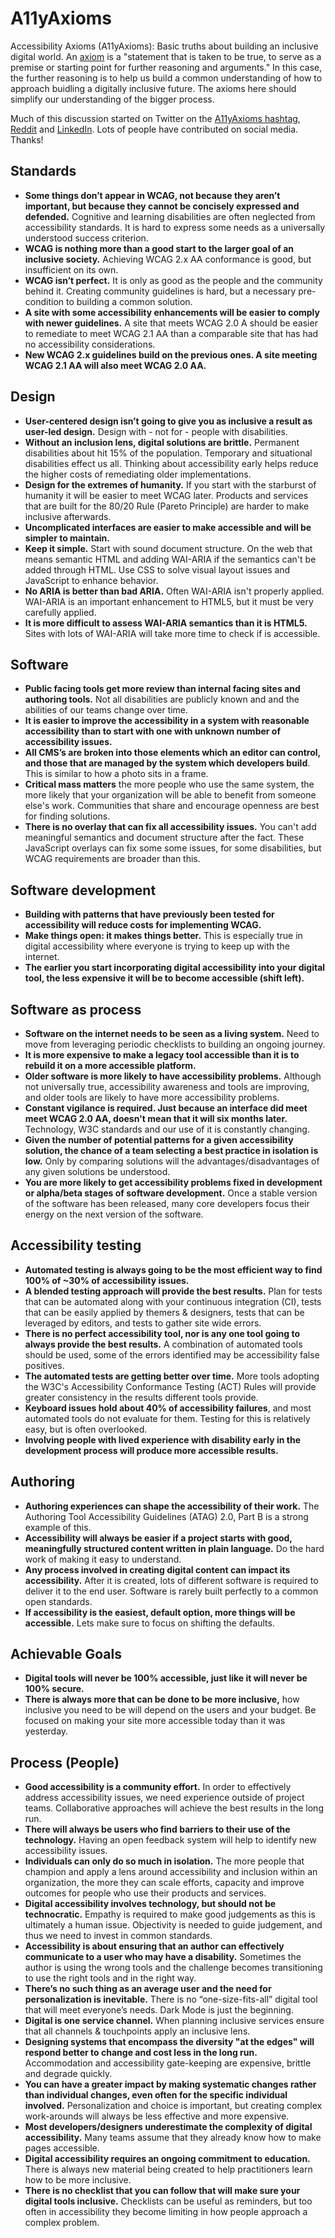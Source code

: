 # A11yAxioms
Accessibility Axioms (A11yAxioms): Basic truths about building an inclusive digital world. An [axiom](https://en.wikipedia.org/wiki/Axiom) is a "statement that is taken to be true, to serve as a premise or starting point for further reasoning and arguments." In this case, the further reasoning is to help us build a common understanding of how to approach buidling a digitally inclusive future. The axioms here should simplify our understanding of the bigger process. 

Much of this discussion started on Twitter on the [A11yAxioms hashtag](https://twitter.com/hashtag/A11yAxiom), [Reddit](https://www.reddit.com/r/accessibility/comments/fkfdj5/id_love_feedback_on_these_basic_nuggets_of_truth/) and [LinkedIn](https://www.linkedin.com/feed/update/urn:li:activity:6645820604584906752). Lots of people have contributed on social media. Thanks! 

## Standards
- **Some things don’t appear in WCAG, not because they aren’t important, but because they cannot be concisely expressed and defended.** Cognitive and learning disabilities are often neglected from accessibility standards. It is  hard to express some needs as a universally understood success criterion. 
- **WCAG is nothing more than a good start to the larger goal of an inclusive society.** Achieving WCAG 2.x AA conformance is good, but insufficient on its own. 
- **WCAG isn’t perfect.** It is only as good as the people and the community behind it. Creating community guidelines is hard, but a necessary pre-condition to building a common solution. 
- **A site with some accessibility enhancements will be easier to comply with newer guidelines.** A site that meets WCAG 2.0 A  should be easier to remediate to meet WCAG 2.1 AA than a comparable site that has had no accessibility considerations.
- **New WCAG 2.x guidelines build on the previous ones. A site meeting WCAG 2.1 AA will also meet WCAG 2.0 AA.**

## Design
- **User-centered design isn’t going to give you as inclusive a result as user-led design.** Design with - not for - people with disabilities. 
- **Without an inclusion lens, digital solutions are brittle.** Permanent disabilities about hit 15% of the population. Temporary and situational disabilities effect us all. Thinking about accessibility early helps reduce the higher costs of remediating older implementations.
- **Design for the extremes of humanity.** If you start with the starburst of humanity it will be easier to meet WCAG later. Products and services that are built for the 80/20 Rule (Pareto Principle) are harder to make inclusive afterwards. 
- **Uncomplicated interfaces are easier to make accessible and will be simpler to maintain.**
- **Keep it simple.** Start with sound document structure. On the web that means semantic HTML and adding WAI-ARIA if the semantics can't be added through HTML. Use CSS to solve visual layout issues and JavaScript to enhance behavior.
- **No ARIA is better than bad ARIA.** Often WAI-ARIA isn't properly applied. WAI-ARIA is an important enhancement to HTML5, but it must be very carefully applied. 
- **It is more difficult to assess WAI-ARIA semantics than it is HTML5.** Sites with lots of WAI-ARIA will take more time to check if is accessible. 

## Software
- **Public facing tools get more review than internal facing sites and authoring tools.**  Not all disabilities are publicly known and and the abilities of our teams change over time. 
- **It is easier to improve the accessibility in a system with reasonable accessibility than to start with one with unknown number of accessibility issues.** 
- **All CMS’s are broken into those elements which an editor can control, and those that are managed by the system which developers build**. This is similar to how a photo sits in a frame. 
- **Critical mass matters** the more people who use the same system, the more likely that your organization will be able to benefit from someone else's work. Communities that share and encourage openness are best for finding solutions. 
- **There is no overlay that can fix all accessibility issues.** You can't add meaningful semantics and document structure after the fact. These JavaScript overlays can fix some some issues, for some disabilities, but WCAG requirements are broader than this. 

## Software development
- **Building with patterns that have previously been tested for accessibility will reduce costs for implementing WCAG.** 
- **Make things open: it makes things better.** This is especially true in digital accessibility where everyone is trying to keep up with the internet. 
- **The earlier you start incorporating digital accessibility into your digital tool, the less expensive it will be to become accessible (shift left).**

## Software as process
- **Software on the internet needs to be seen as a living system.** Need to move from leveraging periodic checklists to building an ongoing journey.
- **It is more expensive to make a legacy tool accessible than it is to rebuild it on a more accessible platform.**
- **Older software is more likely to have accessibility problems.** Although not universally true, accessibility awareness and tools are improving, and older tools are likely to have more accessibility problems. 
- **Constant vigilance is required.  Just because an interface did meet meet WCAG 2.0 AA, doesn't mean that it will six months later.** Technology, W3C standards and our use of it is constantly changing. 
- **Given the number of potential patterns for a given accessibility solution, the chance of a team selecting a best practice in isolation is low.** Only by comparing solutions will the advantages/disadvantages of any given solutions be understood.
- **You are more likely to get accessibility problems fixed in development or alpha/beta stages of software development.** Once a stable version of the software has been released, many core developers focus their energy on the next version of the software.

## Accessibility testing
- **Automated testing is always going to be the most efficient way to find 100% of ~30% of accessibility issues.** 
- **A blended testing approach will provide the best results.** Plan for tests that can be automated along with your continuous integration (CI), tests that can be easily applied by themers & designers, tests that can be leveraged by editors, and tests to gather site wide errors. 
- **There is no perfect accessibility tool, nor is any one tool going to always provide the best results.** A combination of automated tools should be used, some of the errors identified may be accessibility false positives. 
- **The automated tests are getting better over time.**  More tools adopting the W3C's Accessibility Conformance Testing (ACT) Rules will provide greater consistency in the results different tools provide. 
- **Keyboard issues hold about 40% of accessibility failures**, and most automated tools do not evaluate for them. Testing for this is relatively easy, but is often overlooked. 
- **Involving people with lived experience with disability early in the development process will produce more accessible results.**

## Authoring
- **Authoring experiences can shape the accessibility of their work.** The Authoring Tool Accessibility Guidelines (ATAG) 2.0, Part B is a strong example of this.
- **Accessibility will always be easier if a project starts with good, meaningfully structured content written in plain language.** Do the hard work of making it easy to understand. 
- **Any process involved in creating digital content can impact its accessibility.** After it is created, lots of different software is required to deliver it to the end user. Software is rarely built perfectly to a common open standards.
- **If accessibility is the easiest, default option, more things will be accessible.** Lets make sure to focus on shifting the defaults. 

## Achievable Goals
- **Digital tools will never be 100% accessible, just like it will never be 100% secure.**
- **There is always more that can be done to be more inclusive,** how inclusive you need to be will depend on the users and your budget. Be focused on making your site more accessible today than it was yesterday. 

## Process (People)
- **Good accessibility is a community effort.** In order to effectively address accessibility issues, we need experience outside of project teams. Collaborative approaches will achieve the best results in the long run.
- **There will always be users who find barriers to their use of the technology.** Having an open feedback system will help to identify new accessibility issues. 
- **Individuals can only do so much in isolation.** The more people that champion and apply a lens around accessibility and inclusion within an organization, the more they can scale efforts, capacity and improve outcomes for people who use their products and services.
- **Digital accessibility involves technology, but should not be technocratic.** Empathy is required to make good judgements as this is ultimately a human issue. Objectivity is needed to guide judgement, and thus we need to invest in common standards. 
- **Accessibility is about ensuring that an author can effectively communicate to a user who may have a disability.**  Sometimes the author is using the wrong tools and the challenge becomes transitioning to use the right tools and in the right way. 
- **There’s no such thing as an average user and the need for personalization is inevitable.** There is no “one-size-fits-all” digital tool that will meet everyone’s needs. Dark Mode is just the beginning.
- **Digital is one service channel.** When planning inclusive services ensure that all channels & touchpoints apply an inclusive lens.
- **Designing systems that encompass the diversity "at the edges" will respond better to change and cost less in the long run.** Accommodation and accessibility gate-keeping are expensive, brittle and degrade quickly. 
- **You can have a greater impact by making systematic changes rather than individual changes, even often for the specific individual involved.** Personalization and choice is important, but creating complex work-arounds will always be less effective and more expensive. 
- **Most developers/designers underestimate the complexity of digital accessibility.** Many teams assume that they already know how to make pages accessible. 
- **Digital accessibility requires an ongoing commitment to education.** There is always new material being created to help practitioners learn how to be more inclusive. 
- **There is no checklist that you can follow that will make sure your digital tools inclusive.** Checklists can be useful as reminders, but too often in accessibility they become limiting in how people approach a complex problem.


